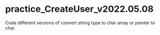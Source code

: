 # practice_CreateUser_v2022.05.08
Code different versions of convert string type to char array or pointer to char. 
